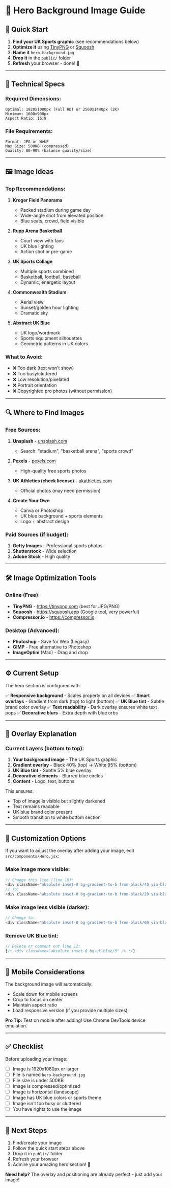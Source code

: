 # 🏈 Hero Background Image Guide

## 🎯 Quick Start

1. **Find your UK Sports graphic** (see recommendations below)
2. **Optimize it** using [TinyPNG](https://tinypng.com) or [Squoosh](https://squoosh.app)
3. **Name it** `hero-background.jpg`
4. **Drop it** in the `public/` folder
5. **Refresh** your browser - done! 🎉

---

## 📐 Technical Specs

### Required Dimensions:
```
Optimal: 1920x1080px (Full HD) or 2560x1440px (2K)
Minimum: 1600x900px
Aspect Ratio: 16:9
```

### File Requirements:
```
Format: JPG or WebP
Max Size: 500KB (compressed)
Quality: 80-90% (balance quality/size)
```

---

## 🖼️ Image Ideas

### Top Recommendations:

1. **Kroger Field Panorama**
   - Packed stadium during game day
   - Wide-angle shot from elevated position
   - Blue seats, crowd, field visible

2. **Rupp Arena Basketball**
   - Court view with fans
   - UK blue lighting
   - Action shot or pre-game

3. **UK Sports Collage**
   - Multiple sports combined
   - Basketball, football, baseball
   - Dynamic, energetic layout

4. **Commonwealth Stadium**
   - Aerial view
   - Sunset/golden hour lighting
   - Dramatic sky

5. **Abstract UK Blue**
   - UK logo/wordmark
   - Sports equipment silhouettes
   - Geometric patterns in UK colors

### What to Avoid:
- ❌ Too dark (text won't show)
- ❌ Too busy/cluttered
- ❌ Low resolution/pixelated
- ❌ Portrait orientation
- ❌ Copyrighted pro photos (without permission)

---

## 🔍 Where to Find Images

### Free Sources:
1. **Unsplash** - [unsplash.com](https://unsplash.com)
   - Search: "stadium", "basketball arena", "sports crowd"
   
2. **Pexels** - [pexels.com](https://pexels.com)
   - High-quality free sports photos

3. **UK Athletics (check license)** - [ukathletics.com](https://ukathletics.com)
   - Official photos (may need permission)

4. **Create Your Own**
   - Canva or Photoshop
   - UK blue background + sports elements
   - Logo + abstract design

### Paid Sources (if budget):
1. **Getty Images** - Professional sports photos
2. **Shutterstock** - Wide selection
3. **Adobe Stock** - High quality

---

## 🛠️ Image Optimization Tools

### Online (Free):
- **TinyPNG** - https://tinypng.com (best for JPG/PNG)
- **Squoosh** - https://squoosh.app (Google tool, very powerful)
- **Compressor.io** - https://compressor.io

### Desktop (Advanced):
- **Photoshop** - Save for Web (Legacy)
- **GIMP** - Free alternative to Photoshop
- **ImageOptim** (Mac) - Drag and drop

---

## ⚙️ Current Setup

The hero section is configured with:

✅ **Responsive background** - Scales properly on all devices
✅ **Smart overlays** - Gradient from dark (top) to light (bottom)
✅ **UK Blue tint** - Subtle brand color overlay
✅ **Text readability** - Dark overlay ensures white text pops
✅ **Decorative blurs** - Extra depth with blue orbs

---

## 🎨 Overlay Explanation

### Current Layers (bottom to top):
1. **Your background image** - The UK Sports graphic
2. **Gradient overlay** - Black 40% (top) → White 95% (bottom)
3. **UK Blue tint** - Subtle 5% blue overlay
4. **Decorative elements** - Blurred blue circles
5. **Content** - Logo, text, buttons

This ensures:
- Top of image is visible but slightly darkened
- Text remains readable
- UK blue brand color present
- Smooth transition to white bottom section

---

## 🔧 Customization Options

If you want to adjust the overlay after adding your image, edit `src/components/Hero.jsx`:

### Make image more visible:
```javascript
// Change this line (line 10):
<div className="absolute inset-0 bg-gradient-to-b from-black/40 via-black/30 to-white/95" />
// To:
<div className="absolute inset-0 bg-gradient-to-b from-black/20 via-black/15 to-white/95" />
```

### Make image less visible (darker):
```javascript
// Change to:
<div className="absolute inset-0 bg-gradient-to-b from-black/60 via-black/50 to-white/95" />
```

### Remove UK Blue tint:
```javascript
// Delete or comment out line 12:
{/* <div className="absolute inset-0 bg-uk-blue/5" /> */}
```

---

## 📱 Mobile Considerations

The background image will automatically:
- Scale down for mobile screens
- Crop to focus on center
- Maintain aspect ratio
- Load responsive version (if you provide multiple sizes)

**Pro Tip:** Test on mobile after adding! Use Chrome DevTools device emulation.

---

## ✅ Checklist

Before uploading your image:

- [ ] Image is 1920x1080px or larger
- [ ] File is named `hero-background.jpg`
- [ ] File size is under 500KB
- [ ] Image is compressed/optimized
- [ ] Image is horizontal (landscape)
- [ ] Image has UK blue colors or sports theme
- [ ] Image isn't too busy or cluttered
- [ ] You have rights to use the image

---

## 🚀 Next Steps

1. Find/create your image
2. Follow the quick start steps above
3. Drop it in `public/` folder
4. Refresh your browser
5. Admire your amazing hero section! 🎉

**Need help?** The overlay and positioning are already perfect - just add your image!
